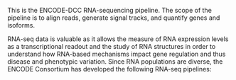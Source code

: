 This is the ENCODE-DCC RNA-sequencing pipeline. The scope of the pipeline is to align reads, generate signal tracks, and quantify genes and isoforms.

RNA-seq data is valuable as it allows the measure of RNA expression levels as a transcriptional readout and the study of RNA structures in order to understand how RNA-based mechanisms impact gene regulation and thus disease and phenotypic variation. Since RNA populations are diverse, the ENCODE Consortium has developed the following RNA-seq pipelines:
